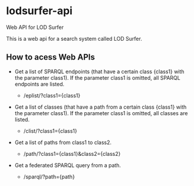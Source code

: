 # lodsurfer-api
Web API for LOD Surfer

This is a web api for a search system called LOD Surfer.

## How to acess Web APIs

- Get a list of SPARQL endpoints (that have a certain class {class1} with the parameter class1). If the parameter class1 is omitted, all SPARQL endpoints are listed.
  - /eplist/?class1={class1}
 
- Get a list of classes (that have a path from a certain class {class1} with the parameter class1). If the parameter class1 is omitted, all classes are listed. 
  - /clist/?class1={class1}
 
- Get a list of paths from class1 to class2. 
  - /path/?class1={class1}&class2={class2}
  
- Get a federated SPARQL query from a path. 
  - /sparql/?path={path}
  
